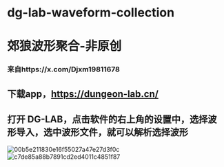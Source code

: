 # dg-lab-waveform-collection
# 郊狼波形聚合-非原创
### 来自https://x.com/Djxm19811678
## 下载app，https://dungeon-lab.cn/
## 打开 DG-LAB，点击软件的右上角的设置中，选择波形导入，选中波形文件，就可以解析选择波形
![00b5e211830e16f55027a47e27d3f0c](https://github.com/user-attachments/assets/9e096267-f312-4f41-bf8c-8917c84f7981)
![c7de85a88b7891cd2ed4011c4851f87](https://github.com/user-attachments/assets/edbcb469-babf-4468-92d7-ab987b450197)
